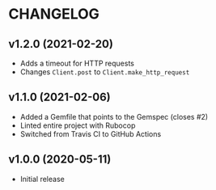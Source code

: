 # CHANGELOG

## v1.2.0 (2021-02-20)

* Adds a timeout for HTTP requests
* Changes `Client.post` to `Client.make_http_request`

## v1.1.0 (2021-02-06)

* Added a Gemfile that points to the Gemspec (closes #2)
* Linted entire project with Rubocop
* Switched from Travis CI to GitHub Actions

## v1.0.0 (2020-05-11)

* Initial release
